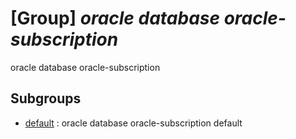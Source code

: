# [Group] _oracle database oracle-subscription_

oracle database oracle-subscription

## Subgroups

- [default](/Commands/oracle/database/oracle-subscription/default/readme.md)
: oracle database oracle-subscription default
